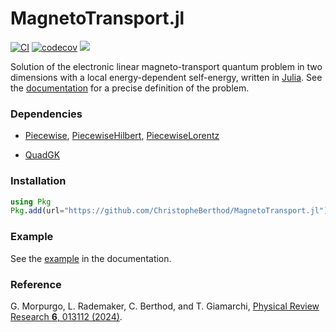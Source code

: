 # MagnetoTransport.jl

[![CI](https://github.com/ChristopheBerthod/MagnetoTransport.jl/actions/workflows/CI.yml/badge.svg)](https://github.com/ChristopheBerthod/MagnetoTransport.jl/actions/workflows/CI.yml)
[![codecov](https://codecov.io/gh/ChristopheBerthod/MagnetoTransport.jl/graph/badge.svg?token=cXaZZi9hdM)](https://codecov.io/gh/ChristopheBerthod/MagnetoTransport.jl)
[![](https://img.shields.io/badge/docs-dev-blue.svg)](https://ChristopheBerthod.github.io/MagnetoTransport.jl/dev)

Solution of the electronic linear magneto-transport quantum problem in two dimensions with a local energy-dependent self-energy, written in [Julia](https://julialang.org/). See the [documentation](https://ChristopheBerthod.github.io/MagnetoTransport.jl/dev) for a precise definition of the problem.

### Dependencies

- [Piecewise](https://github.com/ChristopheBerthod/Piecewise.jl), [PiecewiseHilbert](https://github.com/ChristopheBerthod/Piecewise.jl), [PiecewiseLorentz](https://github.com/ChristopheBerthod/Piecewise.jl)

- [QuadGK](https://github.com/JuliaMath/QuadGK.jl)

### Installation

```julia
using Pkg
Pkg.add(url="https://github.com/ChristopheBerthod/MagnetoTransport.jl")
```

### Example

See the [example](https://christopheberthod.github.io/MagnetoTransport.jl/dev/#Example) in the documentation.

### Reference

G. Morpurgo, L. Rademaker, C. Berthod, and T. Giamarchi, [Physical Review Research **6**, 013112 (2024)](https://doi.org/10.1103/PhysRevResearch.6.013112).
